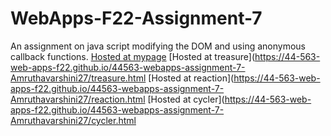 # WebApps-F22-Assignment-7
An assignment on java script modifying the DOM and using anonymous callback functions.
[Hosted at mypage](https://44-563-web-apps-f22.github.io/44563-webapps-assignment-7-Amruthavarshini27/)
[Hosted at treasure](https://44-563-web-apps-f22.github.io/44563-webapps-assignment-7-Amruthavarshini27/treasure.html
[Hosted at reaction](https://44-563-web-apps-f22.github.io/44563-webapps-assignment-7-Amruthavarshini27/reaction.html
[Hosted at cycler](https://44-563-web-apps-f22.github.io/44563-webapps-assignment-7-Amruthavarshini27/cycler.html

